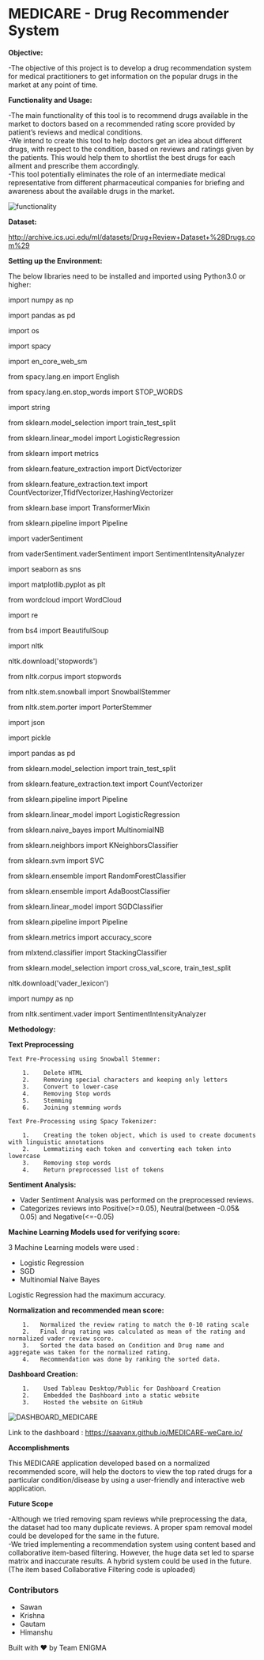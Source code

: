 # MEDICARE - Drug Recommender System

**Objective:**


-The objective of this project is to develop a drug recommendation system for medical practitioners to get information on the popular drugs in the market at any point of time.

**Functionality and Usage:**

-The main functionality of this tool is to recommend drugs available in the market to doctors based on a recommended rating score provided by patient’s reviews and medical conditions.<br/>
-We intend to create this tool to help doctors get an idea about different drugs, with respect to the condition, based on reviews and ratings given by the patients. This would help them to shortlist the best drugs for each ailment and prescribe them accordingly.<br/> 
-This tool potentially eliminates the role of an intermediate medical representative from different pharmaceutical companies for briefing and awareness about the available drugs in the market.

![functionality](https://user-images.githubusercontent.com/54454914/81767023-68fac100-94a5-11ea-9426-4ddbf63f1e1f.jpg)


**Dataset:**

http://archive.ics.uci.edu/ml/datasets/Drug+Review+Dataset+%28Drugs.com%29


**Setting up the Environment:**

The below libraries need to be installed and imported using Python3.0 or higher:

  
  import numpy as np
  
  import pandas as pd
  
  import os
  
  import spacy
  
  import en_core_web_sm
  
  from spacy.lang.en import English
  
  from spacy.lang.en.stop_words import STOP_WORDS
  
  import string
  
  from sklearn.model_selection import train_test_split
  
  from sklearn.linear_model import LogisticRegression
  
  from sklearn import metrics
  
  from sklearn.feature_extraction import DictVectorizer
  
  from sklearn.feature_extraction.text import CountVectorizer,TfidfVectorizer,HashingVectorizer
  
  from sklearn.base import TransformerMixin
  
  from sklearn.pipeline import Pipeline
  
  import vaderSentiment
  
  from vaderSentiment.vaderSentiment import SentimentIntensityAnalyzer
  
  import seaborn as sns
  
  import matplotlib.pyplot as plt
  
  from wordcloud import WordCloud
  
  import re
  
  from bs4 import BeautifulSoup
  
  import nltk
  
  nltk.download('stopwords')
  
  from nltk.corpus import stopwords
  
  from nltk.stem.snowball import SnowballStemmer
  
  from nltk.stem.porter import PorterStemmer
  
  import json
  
  import pickle
  
  import pandas as pd
  
  from sklearn.model_selection import train_test_split
  
  from sklearn.feature_extraction.text import CountVectorizer
  
  from sklearn.pipeline import Pipeline
  
  from sklearn.linear_model import LogisticRegression
  
  from sklearn.naive_bayes import MultinomialNB
  
  from sklearn.neighbors import KNeighborsClassifier
  
  from sklearn.svm import SVC
  
  from sklearn.ensemble import RandomForestClassifier
  
  from sklearn.ensemble import AdaBoostClassifier
  
  from sklearn.linear_model import SGDClassifier
  
  from sklearn.pipeline import Pipeline
  
  from sklearn.metrics import accuracy_score
  
  from mlxtend.classifier import StackingClassifier
  
  from sklearn.model_selection import cross_val_score, train_test_split
  
  nltk.download('vader_lexicon')

  import numpy as np
  
  from nltk.sentiment.vader import SentimentIntensityAnalyzer
  
 **Methodology:**
 
 **Text Preprocessing** 
 
    Text Pre-Processing using Snowball Stemmer:
        
        1.    Delete HTML 
        2.    Removing special characters and keeping only letters
        3.    Convert to lower-case
        4.    Removing Stop words
        5.    Stemming
        6.    Joining stemming words

    Text Pre-Processing using Spacy Tokenizer:
  
        1.    Creating the token object, which is used to create documents with linguistic annotations
        2.    Lemmatizing each token and converting each token into lowercase
        3.    Removing stop words   
        4.    Return preprocessed list of tokens
        
  **Sentiment Analysis:**
  
   - Vader Sentiment Analysis was performed on the preprocessed reviews.<br/>
   - Categorizes reviews into Positive(>=0.05), Neutral(between -0.05& 0.05) and Negative(<=-0.05)​
      
  **Machine Learning Models used for verifying score:**
  
   3 Machine Learning models were used :
  
   * Logistic Regression
   * SGD
   * Multinomial Naive Bayes
   
   Logistic Regression had the maximum accuracy.
   
  **Normalization and recommended mean score:**
  
        1.   Normalized the review rating to match the 0-10 rating scale
        2.   Final drug rating was calculated as mean of the rating and normalized vader review score.
        3.   Sorted the data based on Condition and Drug name and aggregate was taken for the normalized rating. 
        4.   Recommendation was done by ranking the sorted data.
      
  **Dashboard Creation:**
  
        1.    Used Tableau Desktop/Public for Dashboard Creation
        2.    Embedded the Dashboard into a static website
        3.    Hosted the website on GitHub
    
   ![DASHBOARD_MEDICARE](https://user-images.githubusercontent.com/54454914/81767095-90518e00-94a5-11ea-899d-688a72c8c62d.jpg)
        
   Link to the dashboard : https://saavanx.github.io/MEDICARE-weCare.io/
  
  **Accomplishments**
  
This MEDICARE application developed based on a normalized recommended score, will help the doctors to view the top rated drugs for a    particular condition/disease by using a user-friendly and interactive web application. 

  **Future Scope**
  
-Although we tried removing spam reviews while preprocessing the data, the dataset had too many duplicate reviews. A proper spam removal model could be developed for the same in the future.<br/>
-We tried implementing a recommendation system using content based and collaborative item-based filtering. However, the huge data set led to sparse matrix and inaccurate results. A hybrid system could be used in the future. 
(The item based Collaborative Filtering code is uploaded)

### Contributors
- Sawan
- Krishna
- Gautam
- Himanshu
  

Built with ❤️ by Team ENIGMA
